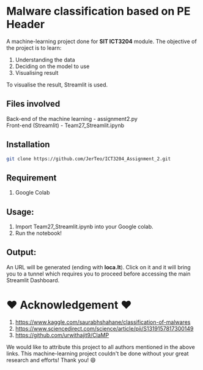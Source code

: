 # Malware classification based on PE Header

A machine-learning project done for **SIT ICT3204** module. The objective of the project is to learn:
1. Understanding the data
2. Deciding on the model to use
3. Visualising result

To visualise the result, Streamlit is used. 

## Files involved

Back-end of the machine learning - assignment2.py <br/>
Front-end (Streamlit) - Team27_Streamlit.ipynb 

## Installation
```bash
git clone https://github.com/JerTeo/ICT3204_Assignment_2.git
```

## Requirement
1. Google Colab 

## Usage:
1. Import Team27_Streamlit.ipynb into your Google colab. 
2. Run the notebook! 

## Output:
An URL will be generated (ending with **loca.lt**). Click on it and it will bring you to a tunnel which requires you to proceed before accessing the main Streamlit Dashboard. 


# :heart: Acknowledgement :heart:
1. https://www.kaggle.com/saurabhshahane/classification-of-malwares<br/>
2. https://www.sciencedirect.com/science/article/pii/S1319157817300149 
3. https://github.com/urwithajit9/ClaMP

We would like to attribute this project to all authors mentioned in the above links. This machine-learning project couldn't be done without your great research and efforts! Thank you! :smile: